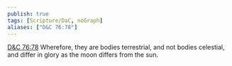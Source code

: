 ```yaml
---
publish: true
tags: [Scripture/DaC, noGraph]
aliases: ["D&C 76:78"]
---
```

[D&C 76:78](https://churchofjesuschrist.org/study/scriptures/dc-testament/dc/76?lang=eng&id=p78#p78) Wherefore, they are bodies terrestrial, and not bodies celestial, and differ in glory as the moon differs from the sun.
